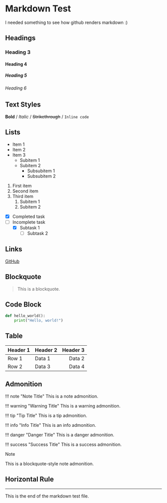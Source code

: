 # Markdown Test

I needed something to see how github renders markdown :)

## Headings

### Heading 3

#### Heading 4

##### Heading 5

###### Heading 6

## Text Styles

**Bold** / _Italic_ / ~~Strikethrough~~ / `Inline code`

## Lists

- Item 1
- Item 2
- Item 3
  - Subitem 1
  - Subitem 2
    - Subsubitem 1
    - Subsubitem 2

1. First item
2. Second item
3. Third item
   1. Subitem 1
   2. Subitem 2

- [x] Completed task
- [ ] Incomplete task
  - [x] Subtask 1
    - [ ] Subtask 2

## Links

[GitHub](https://github.com)

## Blockquote

> This is a blockquote.

## Code Block

```python
def hello_world():
    print("Hello, world!")
```

## Table

| Header 1 | Header 2 | Header 3 |
| -------- | -------- | -------: |
| Row 1    | Data 1   |   Data 2 |
| Row 2    | Data 3   |   Data 4 |

## Admonition

!!! note "Note Title"
This is a note admonition.

!!! warning "Warning Title"
This is a warning admonition.

!!! tip "Tip Title"
This is a tip admonition.

!!! info "Info Title"
This is an info admonition.

!!! danger "Danger Title"
This is a danger admonition.

!!! success "Success Title"
This is a success admonition.

> [!NOTE]
> This is a blockquote-style note admonition.

## Horizontal Rule

---

This is the end of the markdown test file.
